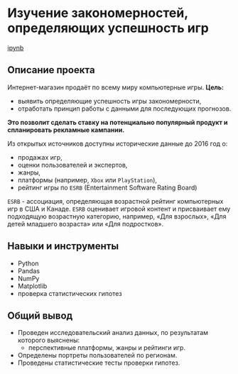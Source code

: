 # Изучение закономерностей, определяющих успешность игр
[ipynb](https://github.com/gaidds/portfolio/blob/main/Games%20analysis/games_analysis_project.ipynb)

## Описание проекта

Интернет-магазин продаёт по всему миру компьютерные игры. 
**Цель:**
- выявить определяющие успешность игры закономерности,
- отработать принцип работы с данными для последующих прогнозов.

**Это позволит сделать ставку на потенциально популярный продукт и спланировать рекламные кампании.**

Из открытых источников доступны исторические данные до 2016 год о:
- продажах игр,
- оценки пользователей и экспертов,
- жанры,
- платформы (например, `Xbox` или `PlayStation`),
- рейтинг игры по  `ESRB` (Entertainment Software Rating Board)

`ESRB` - ассоциация, определяющая возрастной рейтинг компьютерных игр в США и Канаде. `ESRB` оценивает игровой контент и присваивает ему подходящую возрастную категорию, например, «Для взрослых», «Для детей младшего возраста» или «Для подростков».

## Навыки и инструменты
- Python
- Pandas
- NumPy
- Matplotlib
- проверка статистических гипотез

## Общий вывод

- Проведен исследовательский анализ данных, по результатам которого выяснены:
  - перспективные платформы, жанры и рейтинги игр.
- Определены портреты пользователей по регионам.
- Проведены статистические тесты проверки гипотез.
